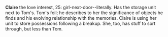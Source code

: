 **Claire** the love interest, 25: girl-next-door--literally.
Has the storage unit next to Tom's.
Tom's foil; he describes to her the significance of objects he finds and his evolving relationship with the memories.
Claire is using her unit to store possessions following a breakup.
She, too, has stuff to sort through, but less than Tom.

